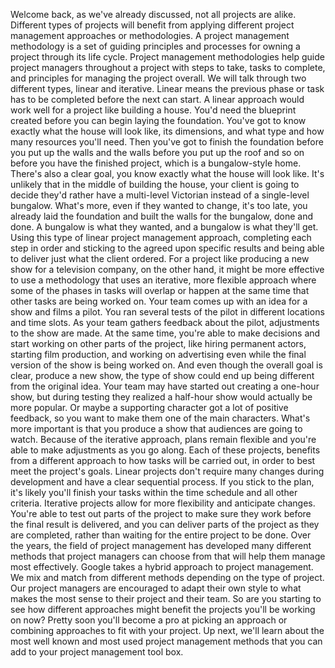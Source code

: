 Welcome back, as we've already discussed,
not all projects are alike. Different types of projects will
benefit from applying different project management approaches or methodologies. A project management methodology
is a set of guiding principles and processes for
owning a project through its life cycle. Project management methodologies help guide project managers throughout
a project with steps to take, tasks to complete, and principles for
managing the project overall. We will talk through two different types,
linear and iterative. Linear means the previous phase or task has to be completed
before the next can start. A linear approach would work well for
a project like building a house. You'd need the blueprint created before
you can begin laying the foundation. You've got to know exactly what the house
will look like, its dimensions, and what type and
how many resources you'll need. Then you've got to finish the foundation
before you put up the walls and the walls before you put up the roof and
so on before you have the finished project,
which is a bungalow-style home. There's also a clear goal, you know
exactly what the house will look like. It's unlikely that in the middle
of building the house, your client is going to decide they'd
rather have a multi-level Victorian instead of a single-level bungalow. What's more, even if they
wanted to change, it's too late, you already laid the foundation and built
the walls for the bungalow, done and done. A bungalow is what they wanted, and
a bungalow is what they'll get. Using this type of linear
project management approach, completing each step in order and sticking
to the agreed upon specific results and being able to deliver just
what the client ordered. For a project like producing a new
show for a television company, on the other hand, it might be more effective to use
a methodology that uses an iterative, more flexible approach where some of the phases in tasks will
overlap or happen at the same time that other tasks are being worked on. Your team comes up with an idea for
a show and films a pilot. You ran several tests of the pilot in
different locations and time slots. As your team gathers feedback about the
pilot, adjustments to the show are made. At the same time,
you're able to make decisions and start working on other parts of
the project, like hiring permanent actors, starting film production,
and working on advertising even while the final version of
the show is being worked on. And even though the overall goal is clear,
produce a new show, the type of show could end up being
different from the original idea. Your team may have started out
creating a one-hour show, but during testing they realized a half-hour
show would actually be more popular. Or maybe a supporting character
got a lot of positive feedback, so you want to make them one
of the main characters. What's more important is that you produce
a show that audiences are going to watch. Because of the iterative approach,
plans remain flexible and you're able to make
adjustments as you go along. Each of these projects, benefits from
a different approach to how tasks will be carried out,
in order to best meet the project's goals. Linear projects don't require many
changes during development and have a clear sequential process. If you
stick to the plan, it's likely you'll finish your tasks within the time
schedule and all other criteria. Iterative projects allow for
more flexibility and anticipate changes. You're able to
test out parts of the project to make sure they work before
the final result is delivered, and you can deliver parts of
the project as they are completed, rather than waiting for
the entire project to be done. Over the years, the field of project management has
developed many different methods that project managers can choose from that
will help them manage most effectively. Google takes a hybrid approach
to project management. We mix and match from different methods
depending on the type of project. Our project managers are encouraged
to adapt their own style to what makes the most sense to
their project and their team. So are you starting to see how different
approaches might benefit the projects you'll be working on now? Pretty soon you'll become a pro
at picking an approach or combining approaches to
fit with your project. Up next, we'll learn about the most well
known and most used project management methods that you can add to your
project management tool box.
